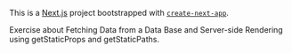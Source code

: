This is a [Next.js](https://nextjs.org/) project bootstrapped with [`create-next-app`](https://github.com/vercel/next.js/tree/canary/packages/create-next-app).

Exercise about Fetching Data from a Data Base and Server-side Rendering using getStaticProps and getStaticPaths.
